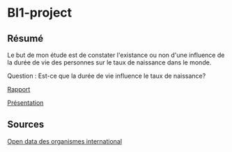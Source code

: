 # BI1-project

## Résumé

Le but de mon étude est de constater l'existance ou non d'une influence de la durée de vie des personnes sur le taux de naissance dans le monde.

Question : Est-ce que la durée de vie influence le taux de naissance?

[Rapport](./text/readme.md)

[Présentation](https://docs.google.com/presentation/d/e/2PACX-1vQHuBxCftRmpZI4isSeUPYGjDoZCpGaWazDAqD0vKum5spoC_vBE77NRLasJpXfo_805JOEIZJQcHcH/pub?start=false&loop=false&delayms=3000)

## Sources 

[Open data des organismes international](http://data.un.org/Default.aspx)

